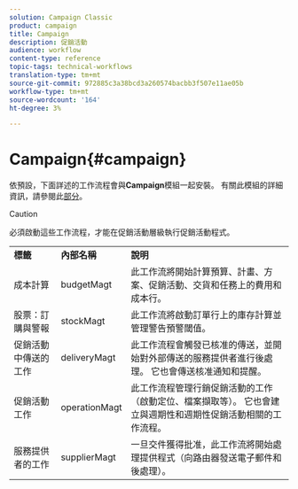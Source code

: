 ```yaml
---
solution: Campaign Classic
product: campaign
title: Campaign
description: 促銷活動
audience: workflow
content-type: reference
topic-tags: technical-workflows
translation-type: tm+mt
source-git-commit: 972885c3a38bcd3a260574bacbb3f507e11ae05b
workflow-type: tm+mt
source-wordcount: '164'
ht-degree: 3%

---
```



# Campaign{#campaign}

依預設，下面詳述的工作流程會與&#x200B;**Campaign**&#x200B;模組一起安裝。 有關此模組的詳細資訊，請參閱此[部分](../../campaign/using/designing-marketing-campaigns.md)。

>[!CAUTION]
>
>必須啟動這些工作流程，才能在促銷活動層級執行促銷活動程式。

<table> 
 <tbody> 
  <tr> 
   <td> <strong>標籤</strong><br /> </td> 
   <td> <strong>內部名稱</strong><br /> </td> 
   <td> <strong>說明</strong><br /> </td> 
  </tr> 
  <tr> 
   <td> <span class="uicontrol">成本計算</span> <br /> </td> 
   <td> <span class="uicontrol">budgetMagt</span> <br /> </td> 
   <td> 此工作流將開始計算預算、計畫、方案、促銷活動、交貨和任務上的費用和成本行。<br /> </td> 
  </tr> 
  <tr> 
   <td> <span class="uicontrol">股票：訂購與警報</span> <br /> </td> 
   <td> <span class="uicontrol">stockMagt</span> <br /> </td> 
   <td> 此工作流將啟動訂單行上的庫存計算並管理警告預警閾值。<br /> </td> 
  </tr> 
  <tr> 
   <td> <span class="uicontrol">促銷活動中傳送的工作</span> <br /> </td> 
   <td> <span class="uicontrol">deliveryMagt</span> <br /> </td> 
   <td> 此工作流程會觸發已核准的傳送，並開始對外部傳送的服務提供者進行後處理。 它也會傳送核准通知和提醒。<br /> </td> 
  </tr> 
  <tr> 
   <td> <span class="uicontrol">促銷活動工作</span> <br /> </td> 
   <td> <span class="uicontrol">operationMagt</span> <br /> </td> 
   <td> 此工作流程管理行銷促銷活動的工作（啟動定位、檔案擷取等）。 它也會建立與週期性和週期性促銷活動相關的工作流程。<br /> </td> 
  </tr> 
  <tr> 
   <td> <span class="uicontrol">服務提供者的工作</span> <br /> </td> 
   <td> <span class="uicontrol">supplierMagt</span> <br /> </td> 
   <td> 一旦交件獲得批准，此工作流將開始處理提供程式（向路由器發送電子郵件和後處理）。<br /> </td> 
  </tr> 
 </tbody> 
</table>

